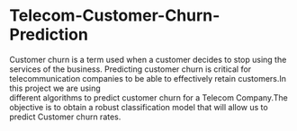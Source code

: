 # Telecom-Customer-Churn-Prediction
Customer churn is a term used when a customer decides to stop using the services of the business.
Predicting customer churn is critical for telecommunication companies to be able to effectively retain customers.In this project we are using  
different algorithms to predict customer churn for a Telecom Company.The objective is to obtain a robust classification model that will allow
us to predict Customer churn rates.
